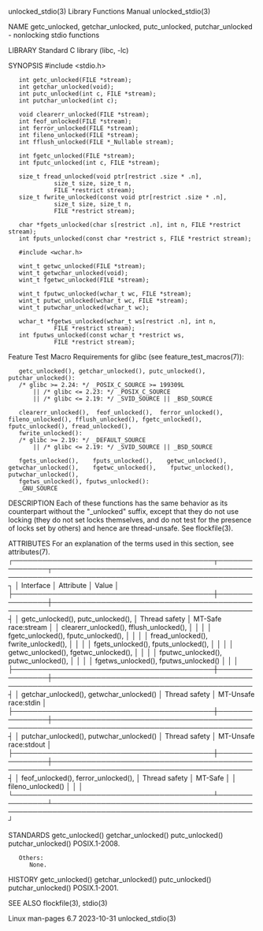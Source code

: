 unlocked_stdio(3)						   Library Functions Manual						     unlocked_stdio(3)

NAME
       getc_unlocked, getchar_unlocked, putc_unlocked, putchar_unlocked - nonlocking stdio functions

LIBRARY
       Standard C library (libc, -lc)

SYNOPSIS
       #include <stdio.h>

       int getc_unlocked(FILE *stream);
       int getchar_unlocked(void);
       int putc_unlocked(int c, FILE *stream);
       int putchar_unlocked(int c);

       void clearerr_unlocked(FILE *stream);
       int feof_unlocked(FILE *stream);
       int ferror_unlocked(FILE *stream);
       int fileno_unlocked(FILE *stream);
       int fflush_unlocked(FILE *_Nullable stream);

       int fgetc_unlocked(FILE *stream);
       int fputc_unlocked(int c, FILE *stream);

       size_t fread_unlocked(void ptr[restrict .size * .n],
			     size_t size, size_t n,
			     FILE *restrict stream);
       size_t fwrite_unlocked(const void ptr[restrict .size * .n],
			     size_t size, size_t n,
			     FILE *restrict stream);

       char *fgets_unlocked(char s[restrict .n], int n, FILE *restrict stream);
       int fputs_unlocked(const char *restrict s, FILE *restrict stream);

       #include <wchar.h>

       wint_t getwc_unlocked(FILE *stream);
       wint_t getwchar_unlocked(void);
       wint_t fgetwc_unlocked(FILE *stream);

       wint_t fputwc_unlocked(wchar_t wc, FILE *stream);
       wint_t putwc_unlocked(wchar_t wc, FILE *stream);
       wint_t putwchar_unlocked(wchar_t wc);

       wchar_t *fgetws_unlocked(wchar_t ws[restrict .n], int n,
			     FILE *restrict stream);
       int fputws_unlocked(const wchar_t *restrict ws,
			     FILE *restrict stream);

   Feature Test Macro Requirements for glibc (see feature_test_macros(7)):

       getc_unlocked(), getchar_unlocked(), putc_unlocked(), putchar_unlocked():
	   /* glibc >= 2.24: */ _POSIX_C_SOURCE >= 199309L
	       || /* glibc <= 2.23: */ _POSIX_C_SOURCE
	       || /* glibc <= 2.19: */ _SVID_SOURCE || _BSD_SOURCE

       clearerr_unlocked(),  feof_unlocked(),  ferror_unlocked(),  fileno_unlocked(), fflush_unlocked(), fgetc_unlocked(), fputc_unlocked(), fread_unlocked(),
       fwrite_unlocked():
	   /* glibc >= 2.19: */ _DEFAULT_SOURCE
	       || /* glibc <= 2.19: */ _SVID_SOURCE || _BSD_SOURCE

       fgets_unlocked(),    fputs_unlocked(),	 getwc_unlocked(),    getwchar_unlocked(),    fgetwc_unlocked(),    fputwc_unlocked(),	  putwchar_unlocked(),
       fgetws_unlocked(), fputws_unlocked():
	   _GNU_SOURCE

DESCRIPTION
       Each  of	 these functions has the same behavior as its counterpart without the "_unlocked" suffix, except that they do not use locking (they do not set
       locks themselves, and do not test for the presence of locks set by others) and hence are thread-unsafe.	See flockfile(3).

ATTRIBUTES
       For an explanation of the terms used in this section, see attributes(7).
       ┌─────────────────────────────────────────┬───────────────┬───────────────────────────────────────────────────────────────────────────────────────────┐
       │ Interface				 │ Attribute	 │ Value										     │
       ├─────────────────────────────────────────┼───────────────┼───────────────────────────────────────────────────────────────────────────────────────────┤
       │ getc_unlocked(), putc_unlocked(),	 │ Thread safety │ MT-Safe race:stream									     │
       │ clearerr_unlocked(), fflush_unlocked(), │		 │											     │
       │ fgetc_unlocked(), fputc_unlocked(),	 │		 │											     │
       │ fread_unlocked(), fwrite_unlocked(),	 │		 │											     │
       │ fgets_unlocked(), fputs_unlocked(),	 │		 │											     │
       │ getwc_unlocked(), fgetwc_unlocked(),	 │		 │											     │
       │ fputwc_unlocked(), putwc_unlocked(),	 │		 │											     │
       │ fgetws_unlocked(), fputws_unlocked()	 │		 │											     │
       ├─────────────────────────────────────────┼───────────────┼───────────────────────────────────────────────────────────────────────────────────────────┤
       │ getchar_unlocked(), getwchar_unlocked() │ Thread safety │ MT-Unsafe race:stdin									     │
       ├─────────────────────────────────────────┼───────────────┼───────────────────────────────────────────────────────────────────────────────────────────┤
       │ putchar_unlocked(), putwchar_unlocked() │ Thread safety │ MT-Unsafe race:stdout								     │
       ├─────────────────────────────────────────┼───────────────┼───────────────────────────────────────────────────────────────────────────────────────────┤
       │ feof_unlocked(), ferror_unlocked(),	 │ Thread safety │ MT-Safe										     │
       │ fileno_unlocked()			 │		 │											     │
       └─────────────────────────────────────────┴───────────────┴───────────────────────────────────────────────────────────────────────────────────────────┘

STANDARDS
       getc_unlocked()
       getchar_unlocked()
       putc_unlocked()
       putchar_unlocked()
	      POSIX.1-2008.

       Others:
	      None.

HISTORY
       getc_unlocked()
       getchar_unlocked()
       putc_unlocked()
       putchar_unlocked()
	      POSIX.1-2001.

SEE ALSO
       flockfile(3), stdio(3)

Linux man-pages 6.7							  2023-10-31							     unlocked_stdio(3)
